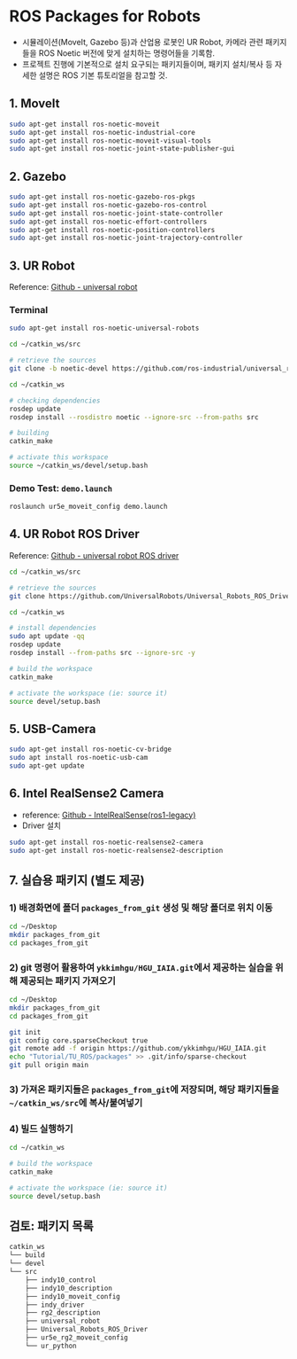 # ROS Packages for Robots

* 시뮬레이션(MoveIt, Gazebo 등)과 산업용 로봇인 UR Robot, 카메라 관련 패키지들을 ROS Noetic 버전에 맞게 설치하는 명령어들을 기록함.
* 프로젝트 진행에 기본적으로 설치 요구되는 패키지들이며, 패키지 설치/복사 등 자세한 설명은 ROS 기본 튜토리얼을 참고할 것.

&#x20;

## 1. MoveIt

```bash
sudo apt-get install ros-noetic-moveit
sudo apt-get install ros-noetic-industrial-core
sudo apt-get install ros-noetic-moveit-visual-tools
sudo apt-get install ros-noetic-joint-state-publisher-gui
```

&#x20;

## 2. Gazebo

```bash
sudo apt-get install ros-noetic-gazebo-ros-pkgs
sudo apt-get install ros-noetic-gazebo-ros-control
sudo apt-get install ros-noetic-joint-state-controller
sudo apt-get install ros-noetic-effort-controllers
sudo apt-get install ros-noetic-position-controllers
sudo apt-get install ros-noetic-joint-trajectory-controller
```

&#x20;

## 3. UR Robot

Reference: [Github - universal robot](https://github.com/ros-industrial/universal_robot)

### Terminal

```bash
sudo apt-get install ros-noetic-universal-robots

cd ~/catkin_ws/src

# retrieve the sources
git clone -b noetic-devel https://github.com/ros-industrial/universal_robot.git

cd ~/catkin_ws

# checking dependencies
rosdep update
rosdep install --rosdistro noetic --ignore-src --from-paths src

# building
catkin_make

# activate this workspace
source ~/catkin_ws/devel/setup.bash
```

### Demo Test: `demo.launch`

```bash
roslaunch ur5e_moveit_config demo.launch
```

&#x20;

## 4. UR Robot ROS Driver

Reference: [Github - universal robot ROS driver](https://github.com/UniversalRobots/Universal_Robots_ROS_Driver)

```bash
cd ~/catkin_ws/src

# retrieve the sources
git clone https://github.com/UniversalRobots/Universal_Robots_ROS_Driver.git

cd ~/catkin_ws

# install dependencies
sudo apt update -qq
rosdep update
rosdep install --from-paths src --ignore-src -y

# build the workspace
catkin_make

# activate the workspace (ie: source it)
source devel/setup.bash
```

&#x20;

## 5. USB-Camera

```bash
sudo apt-get install ros-noetic-cv-bridge
sudo apt install ros-noetic-usb-cam
sudo apt-get update
```

&#x20;

## 6. Intel RealSense2 Camera

* reference: [Github - IntelRealSense(ros1-legacy)](https://github.com/IntelRealSense/realsense-ros/tree/ros1-legacy)
* Driver 설치

```bash
sudo apt-get install ros-noetic-realsense2-camera
sudo apt-get install ros-noetic-realsense2-description
```

&#x20;

## 7. 실습용 패키지 (별도 제공)

### 1) 배경화면에 폴더 `packages_from_git` 생성 및 해당 폴더로 위치 이동

```bash
cd ~/Desktop
mkdir packages_from_git
cd packages_from_git
```

&#x20;

### 2) git 명령어 활용하여 `ykkimhgu/HGU_IAIA.git`에서 제공하는 실습을 위해 제공되는 패키지 가져오기

```bash
cd ~/Desktop
mkdir packages_from_git
cd packages_from_git

git init
git config core.sparseCheckout true
git remote add -f origin https://github.com/ykkimhgu/HGU_IAIA.git
echo "Tutorial/TU_ROS/packages" >> .git/info/sparse-checkout
git pull origin main
```

&#x20;

### 3) 가져온 패키지들은 `packages_from_git`에 저장되며, 해당 패키지들을 `~/catkin_ws/src`에 복사/붙여넣기

&#x20;

### 4) 빌드 실행하기

```bash
cd ~/catkin_ws

# build the workspace
catkin_make

# activate the workspace (ie: source it)
source devel/setup.bash
```

## 검토: 패키지 목록

```bash
catkin_ws
└── build
└── devel
└── src 
    ├── indy10_control
    ├── indy10_description
    ├── indy10_moveit_config
    ├── indy_driver
    ├── rg2_description
    ├── universal_robot
    ├── Universal_Robots_ROS_Driver
    ├── ur5e_rg2_moveit_config
    └── ur_python
```
